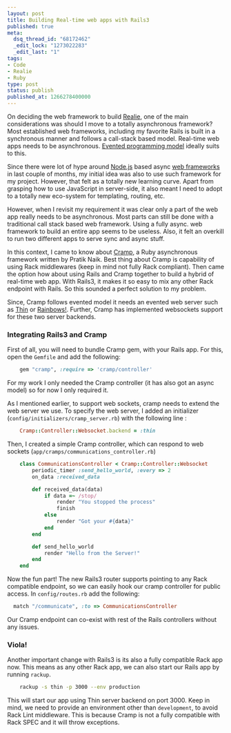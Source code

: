 ```yaml
---
layout: post
title: Building Real-time web apps with Rails3
published: true
meta:
  dsq_thread_id: "68172462"
  _edit_lock: "1273022283"
  _edit_last: "1"
tags:
- Code
- Realie
- Ruby
type: post
status: publish
published_at: 1266278400000
---
```

On deciding the web framework to build <a target="_blank" href="http://www.web2media.net/laktek/tag/realie/">Realie</a>, one of the main considerations was should I move to a totally asynchronous framework? Most established web frameworks, including my favorite Rails is built in a synchronous manner and follows a call-stack based model. Real-time web apps needs to be asynchronous. <a href="http://en.wikipedia.org/wiki/Event-driven_programming">Evented programming model</a> ideally suits to this.

Since there were lot of hype around <a href="http://www.nodejs.org">Node.js</a> based async <a href="http://www.fabjs.org">web frameworks</a> in last couple of months, my initial idea was also to use such framework for my project. However, that felt as a totally new learning curve. Apart from grasping how to use JavaScript in server-side, it also meant I need to adopt to a totally new eco-system for templating, routing, etc.

However, when I revisit my requirement it was clear only a part of the web app really needs to be asynchronous. Most parts can still be done with a traditional call stack based web framework. Using a fully async. web framework  to build an entire app seems to be useless. Also, it felt an overkill to run two different apps to serve sync and async stuff.

In this context, I came to know about <a href="http://m.onkey.org/2010/1/7/introducing-cramp">Cramp</a>, a Ruby asynchronous framework written by Pratik Naik. Best thing about Cramp is capability of using Rack middlewares (keep in mind not fully Rack compliant). Then came the option how about using Rails and Cramp together to build a hybrid of real-time web app. With Rails3, it makes it so easy to mix any other Rack endpoint with Rails. So this sounded a perfect solution to my problem.

Since, Cramp follows evented model it needs an evented web server such as <a href="http://code.macournoyer.com/thin">Thin</a> or <a href="http://rainbows.rubyforge.org/">Rainbows!</a>. Further, Cramp has implemented websockets support for these two server backends.

<h3>Integrating Rails3 and Cramp</h3>

First of all, you will need to bundle Cramp gem, with your Rails app. For this, open the `Gemfile` and add the following:

```ruby
	gem "cramp", :require => 'cramp/controller'
```

For my work I only needed the Cramp controller (it has also got an async model) so for now I only required it.

As I mentioned earlier, to support web sockets, cramp needs to extend the web server we use. To specify the web server, I added an initializer (`config/initializers/cramp_server.rb`) with the following line :

```ruby
	Cramp::Controller::Websocket.backend = :thin
```

Then, I created a simple Cramp controller, which can respond to web sockets (`app/cramps/communications_controller.rb`)

```ruby
	class CommunicationsController < Cramp::Controller::Websocket
		periodic_timer :send_hello_world, :every => 2
		on_data :received_data

		def received_data(data)
			if data =~ /stop/
				render "You stopped the process"
				finish
			else
				render "Got your #{data}"
			end
		end

		def send_hello_world
			render "Hello from the Server!"
		end
	end
```

Now the fun part! The new Rails3 router supports pointing to any Rack compatible endpoint, so we can easily hook our cramp controller for public access. In `config/routes.rb` add the following:

```ruby
  match "/communicate", :to => CommunicationsController
```

Our Cramp endpoint can co-exist with rest of the Rails controllers without any issues.

<h3>Viola!</h3>

Another important change with Rails3 is its also a fully compatible Rack app now. This means as any other Rack app, we can also start our Rails app by running `rackup`.

```bash
	rackup -s thin -p 3000 --env production
```

This will start our app using Thin server backend on port 3000. Keep in mind, we need to provide an environment other than `development`, to avoid Rack Lint middleware. This is because Cramp is not a fully compatible with Rack SPEC and it will throw exceptions.

